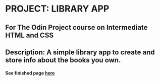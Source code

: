 # PROJECT: LIBRARY APP
## For The Odin Project course on Intermediate HTML and CSS

## Description: A simple library app to create and store info about the books you own.

#### See finished page [here](https://tommygatz.github.io/library-app)
